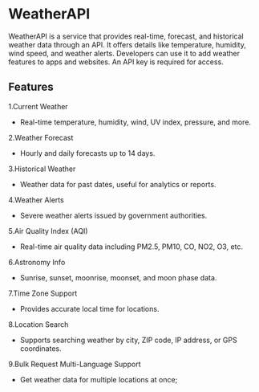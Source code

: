 # WeatherAPI
WeatherAPI is a service that provides real-time, forecast, and historical weather data through an API. It offers details like temperature, humidity, wind speed, and weather alerts. Developers can use it to add weather features to apps and websites. An API key is required for access.

## Features
1.Current Weather
   - Real-time temperature, humidity, wind, UV index, pressure, and more.
     
2.Weather Forecast
   - Hourly and daily forecasts up to 14 days.
     
3.Historical Weather
   - Weather data for past dates, useful for analytics or reports.
     
4.Weather Alerts 
   - Severe weather alerts issued by government authorities.

5.Air Quality Index (AQI)
   - Real-time air quality data including PM2.5, PM10, CO, NO2, O3, etc.

6.Astronomy Info
   - Sunrise, sunset, moonrise, moonset, and
moon phase data.

7.Time Zone Support
   -  Provides accurate local time for locations.

8.Location Search
   -  Supports searching weather by city, ZIP code, IP address, or GPS coordinates.
     
9.Bulk Request Multi-Language Support
   -  Get weather data for multiple locations at once;
